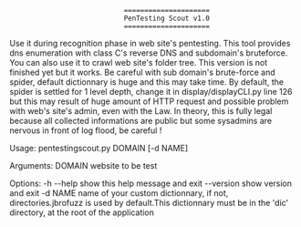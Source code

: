                                 =====================
                                PenTesting Scout v1.0
                                =====================

Use it during recognition phase in web site's pentesting. This tool provides
dns enumeration with class C's reverse DNS and subdomain's bruteforce.
You can also use it to crawl web site's folder tree. This version is not finished
yet but it works. Be careful with sub domain's brute-force and spider, default
dictionnary is huge and this may take time. By default, the spider is settled for
1 level depth, change it in display/displayCLI.py line 126 but this may result of
huge amount of HTTP request and possible problem with web's site's admin, even
with the Law. In theory, this is fully legal because all collected informations
are public but some sysadmins are nervous in front of log flood, be careful !


Usage:
    pentestingscout.py DOMAIN [-d NAME]

Arguments:
    DOMAIN      website to be test

Options:
    -h --help   show this help message and exit
    --version   show version and exit
    -d NAME     name of your custom dictionnary, if not, directories.jbrofuzz
                is used by default.This dictionnary must be in the 'dic' directory,
                at the root of the application

